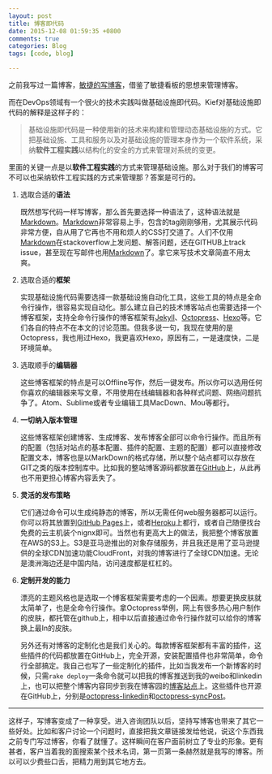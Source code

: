 ```yaml
---
layout: post
title: 博客即代码
date: 2015-12-08 01:59:35 +0800
comments: true
categories: Blog
tags: [code, blog]

---
```


之前我写过一篇博客，[敏捷的写博客](http://www.huangbowen.net/blog/2013/04/01/min-jie-de-xie-bo-ke/)，借鉴了敏捷看板的思想来管理博客。

<!-- more -->

而在DevOps领域有一个很火的技术实践叫做基础设施即代码。Kief对基础设施即代码的解释是这样子的：

> 基础设施即代码是一种使用新的技术来构建和管理动态基础设施的方式。它把基础设施、工具和服务以及对基础设施的管理本身作为一个软件系统，采纳**软件工程实践**以结构化的安全的方式来管理对系统的变更。


里面的关键一点是以**软件工程实践**的方式来管理基础设施。那么对于我们的博客可不可以也采纳软件工程实践的方式来管理那？答案是可行的。

1. 选取合适的**语法**

	既然想写代码一样写博客，那么首先要选择一种语法了，这种语法就是[Markdown]。[Markdown]非常容易上手，包含的tag刚刚够用，尤其展示代码非常方便，自从用了它再也不用和烦人的CSS打交道了。人们不仅用[Markdown]在stackoverflow上发问题、解答问题，还在GITHUB上track issue，甚至现在写邮件也用[Markdown]了。拿它来写技术文章简直不用太爽。

2. 选取合适的**框架**

	实现基础设施代码需要选择一款基础设施自动化工具，这些工具的特点是全命令行操作，很容易实现自动化。那么建立自己的技术博客站点也需要选择一个博客框架，支持全命令行操作的博客框架有[Jekyll](https://jekyllrb.com/)、[Octopress](http://octopress.org/)、[Hexo](https://hexo.io/)等。它们各自的特点不在本文的讨论范围。但我多说一句，我现在使用的是Octopress，我也用过Hexo，我更喜欢Hexo，原因有二，一是速度快，二是环境简单。


3. 选取顺手的**编辑器**

	这些博客框架的特点是可以Offline写作，然后一键发布。所以你可以选用任何你喜欢的编辑器来写文章，不用使用在线编辑器和各种样式问题、网络问题抗争了。Atom、Sublime或者专业编辑工具MacDown、Mou等都行。

4. **一切纳入版本管理**

	这些博客框架创建博客、生成博客、发布博客全部可以命令行操作。而且所有的配置（包括对站点的基本配置、插件的配置、主题的配置）都可以直接修改配置文本，博客也是以MarkDown的格式存储，所以整个站点都可以存放在GIT之类的版本控制库中。比如我的整站博客源码都放置在[GitHub](https://github.com/huangbowen521/huangbowen521.github.com/commits?author=huangbowen521)上，从此再也不用更担心博客内容丢失了。

5. **灵活的发布策略**

	它们通过命令可以生成纯静态的博客，所以无需任何web服务器都可以运行。你可以将其放置到[GitHub Pages](https://pages.github.com/)上，或者[Heroku](https://www.heroku.com/)上都行，或者自己随便找台免费的云主机装个nignx即可。当然也有更高大上的做法，我把整个博客放置在AWS的S3上。S3是亚马逊推出的对象存储服务，并且我还是用了亚马逊提供的全球CDN加速功能CloudFront，对我的博客进行了全球CDN加速。无论是澳洲海边还是中国内陆，访问速度都是杠杠的。

6. **定制开发的能力**

	漂亮的主题风格也是选取一个博客框架需要考虑的一个因素。想要更换皮肤就太简单了，也是全命令行操作。拿Octopress举例，网上有很多热心用户制作的皮肤，都托管在github上，相中以后直接通过命令行操作就可以给你的博客换上最In的皮肤。

	另外还有对博客的定制化也是我们关心的。每款博客框架都有丰富的插件，这些插件的代码都放置在GitHub上，完全开源，安装配置插件也非常简单，命令行全部搞定。我自己也写了一些定制化的插件，比如当我发布一个新博客的时候，只需`rake deploy`一条命令就可以把我的博客推送到我的weibo和linkedin上，也可以把整个博客内容同步到我在博客园的[博客站点](http://www.cnblogs.com/huang0925/)上。这些插件也开源在GitHub上，分别是[octopress-linkedin](https://github.com/huangbowen521/octopress-linkedin)和[octopress-syncPost](https://github.com/huangbowen521/octopress-syncPost)。

----------------------

这样子，写博客变成了一种享受。进入咨询团队以后，坚持写博客也带来了其它一些好处。比如和客户讨论一个问题时，直接把我文章链接发给他说，说这个东西我之前专门写过博客，你看了就懂了。这样瞬间在客户面前树立了专业的形象。更有甚者，客户当着我的面搜索某个技术名词，第一页第一条赫然就是我写的博客。所以可以少费些口舌，把精力用到其它地方去。

[Markdown]:(https://en.wikipedia.org/wiki/Markdown)
